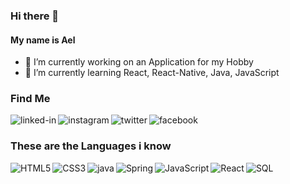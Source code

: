 ### Hi there 👋
#### My name is Ael

<!--
**AelElliotBanyard/AelElliotBanyard** is a ✨ _special_ ✨ repository because its `README.md` (this file) appears on your GitHub profile.

Here are some ideas to get you started:

- 🔭 I’m currently working on ...
- 🌱 I’m currently learning ...
- 👯 I’m looking to collaborate on ...
- 🤔 I’m looking for help with ...
- 💬 Ask me about ...
- 📫 How to reach me: ...
- 😄 Pronouns: ...
- ⚡ Fun fact: ...
-->
- 🔭 I’m currently working on an Application for my Hobby
- 🌱 I’m currently learning React, React-Native, Java, JavaScript

### Find Me

[<img align="left" alt="linked-in" src="https://img.shields.io/badge/-LinkedIn-0088ff?style=for-the-badge&logo=linkedin&logoColor=white"/>](https://www.linkedin.com/in/ael-banyard-364979195/)
[<img align="left" alt="instagram" src="https://img.shields.io/badge/-Insatgram-ff9500?style=for-the-badge&logo=instagram&logoColor=white"/>](https://www.instagram.com/elliot.the.dragon_/)
[<img align="left" alt="twitter" src="https://img.shields.io/badge/-Twitter-34b4eb?&style=for-the-badge&logo=twitter&logoColor=white"/>](https://twitter.com/AelBanyard)
[<img align="left" alt="facebook" src="https://img.shields.io/badge/-Facebook-0a448f?&style=for-the-badge&logo=facebook&logoColor=white"/>](https://www.facebook.com/ael.banyard.3)
<br>

### These are the Languages i know

<img align="left" alt="HTML5" src="https://img.shields.io/badge/-HTML-orange?style=for-the-badge&logo=html5&logoColor=white"/>
<img align="left" alt="CSS3" src="https://img.shields.io/badge/-CSS-blue?style=for-the-badge&logo=css3&logoColor=white"/>
<img align="left" alt="java" src="https://img.shields.io/badge/-JAVA-orange?style=for-the-badge&logo=java&logoColor=white"/>
<img align="left" alt="Spring" src="https://img.shields.io/badge/-SPRING-green?style=for-the-badge&logo=spring&logoColor=white"/>
<img align="left" alt="JavaScript" src="https://img.shields.io/badge/-JavaScript-yellow?style=for-the-badge&logo=javascript&logoColor=white"/>
<img align="left" alt="React" src="https://img.shields.io/badge/-REACT-blue?style=for-the-badge&logo=react&logoColor=white"/>
<img align="left" alt="SQL" src="https://img.shields.io/badge/-SQL-orange?style=for-the-badge&logo=mysql&logoColor=white"/>

